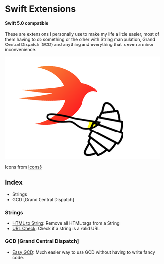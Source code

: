 # Swift Extensions
#### Swift 5.0 compatible

These are extensions I personally use to make my life a little easier, most of them having to do something or the other with String manipulation, Grand Central Dispatch (GCD) and anything and everything that is even a minor inconvenience.

![Swift-Extensions-Logo](tings/Swift-Extensions-Thing.png)

Icons from [Icons8](http://icons8.com)

## Index

- Strings
- GCD [Grand Central Dispatch]

### Strings
- [HTML to String](string/html_to_string.swift): Remove all HTML tags from a String
- [URL Check](string/url_check.swift): Check if a string is a valid URL

### GCD [Grand Central Dispatch]
 - [Easy GCD](gcd/gcd_extension.swift): Much easier way to use GCD without having to write fancy code.
